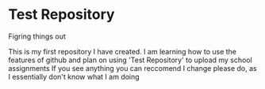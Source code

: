 # Test Repository
 Figring things out

This is my first repository I have created.
I am learning how to use the features of github and plan on using 'Test Repository' to upload my school assignments
If you see anything you can reccomend I change please do, as I essentially don't know what I am doing

